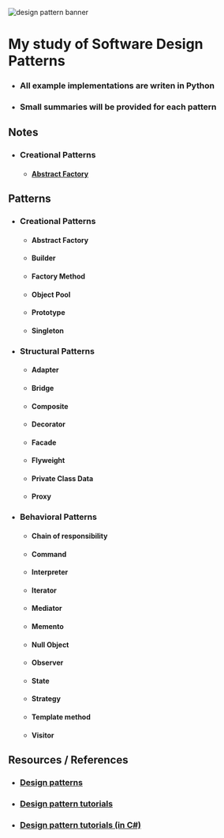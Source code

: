 ![design pattern banner](https://image.slidesharecdn.com/how-i-started-to-love-design-patterns-160919163418/95/how-i-started-to-love-design-patterns-9-638.jpg?cb=1474302899)

# My study of Software Design Patterns

- ### All example implementations are writen in Python
- ### Small summaries will be provided for each pattern

## Notes
- ### Creational Patterns
  - #### [Abstract Factory](Abstract_Factory/NOTES.md)

## Patterns
- ### Creational Patterns
  - #### Abstract Factory
  - #### Builder
  - #### Factory Method
  - #### Object Pool
  - #### Prototype
  - #### Singleton
- ### Structural Patterns
  - #### Adapter
  - #### Bridge
  - #### Composite
  - #### Decorator
  - #### Facade
  - #### Flyweight
  - #### Private Class Data
  - #### Proxy
- ### Behavioral Patterns
  - #### Chain of responsibility
  - #### Command
  - #### Interpreter
  - #### Iterator
  - #### Mediator
  - #### Memento
  - #### Null Object
  - #### Observer
  - #### State
  - #### Strategy
  - #### Template method
  - #### Visitor

## Resources / References
- ### [Design patterns](https://sourcemaking.com/design_patterns)
- ### [Design pattern tutorials](https://www.tutorialspoint.com/design_pattern/index.htm)
- ### [Design pattern tutorials (in C#)](http://www.dofactory.com/net/design-patterns)